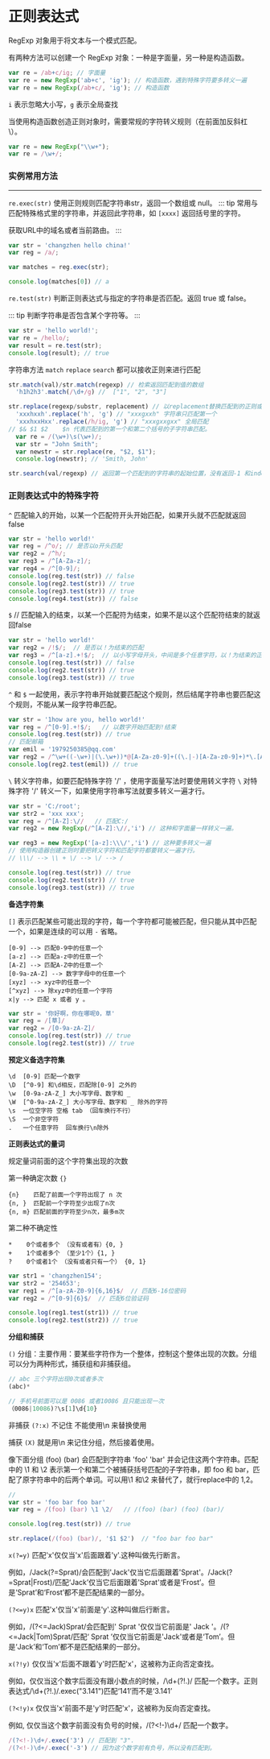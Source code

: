 # 正则表达式

RegExp 对象用于将文本与一个模式匹配。

有两种方法可以创建一个 RegExp 对象：一种是字面量，另一种是构造函数。

``` js
var re = /ab+c/ig; // 字面量
var re = new RegExp('ab+c', 'ig'); // 构造函数，遇到特殊字符要多转义一遍
var re = new RegExp(/ab+c/, 'ig'); // 构造函数
```
`i` 表示忽略大小写，`g` 表示全局查找

当使用构造函数创造正则对象时，需要常规的字符转义规则（在前面加反斜杠 \）。

``` js
var re = new RegExp("\\w+");
var re = /\w+/;
```

### 实例常用方法
---

`re.exec(str)` 使用正则规则匹配字符串str，返回一个数组或 null。
::: tip
常用与匹配特殊格式里的字符串，并返回此字符串，如 `[xxxx]` 返回括号里的字符。

获取URL中的域名或者当前路由。
:::

``` js
var str = 'changzhen hello china!'
var reg = /a/;

var matches = reg.exec(str);

console.log(matches[0]) // a

```

`re.test(str)` 判断正则表达式与指定的字符串是否匹配。返回 true 或 false。

::: tip
判断字符串是否包含某个字符等。
:::

``` js
var str = 'hello world!';
var re = /hello/;
var result = re.test(str);
console.log(result); // true

```

字符串方法 `match` `replace` `search` 都可以接收正则来进行匹配

``` js
str.match(val)/str.match(regexp) // 检索返回匹配到值的数组
  'h1h2h3'.match(/\d+/g) //  ["1", "2", "3"]

str.replace(regexp/substr, replacement) // 以replacement替换匹配到的正则或字符串
  'xxxhxxh'.replace('h', 'g') // "xxxgxxh" 字符串只匹配第一个
  'xxxhxxHxx'.replace(/h/ig, 'g') // "xxxgxxgxx" 全局匹配
// $& $1 $2    $n 代表匹配到的第一个和第二个括号的子字符串匹配。
  var re = /(\w+)\s(\w+)/;
  var str = "John Smith";
  var newstr = str.replace(re, "$2, $1");
  console.log(newstr); // 'Smith, John'

str.search(val/regexp) // 返回第一个匹配到的字符串的起始位置，没有返回-1 和indexOf类似
```

### 正则表达式中的特殊字符

`^`  匹配输入的开始，以某一个匹配符开头开始匹配，如果开头就不匹配就返回false

``` js
var str = 'hello world!'
var reg = /^o/; // 是否以o开头匹配
var reg2 = /^h/;
var reg3 = /^[A-Za-z]/;
var reg4 = /^[0-9]/;
console.log(reg.test(str)) // false
console.log(reg2.test(str)) // true
console.log(reg3.test(str)) // true
console.log(reg4.test(str)) // false
```

`$`  // 匹配输入的结束，以某一个匹配符为结束，如果不是以这个匹配符结束的就返回false
``` js
var str = 'hello world!'
var reg2 = /!$/;  // 是否以！为结束的匹配
var reg3 = /^[a-z].+!$/;  // 以小写字母开头，中间是多个任意字符，以！为结束的正则
console.log(reg.test(str)) // false
console.log(reg2.test(str)) // true
console.log(reg3.test(str)) // true
```
`^` 和 `$` 一起使用，表示字符串开始就要匹配这个规则，然后结尾字符串也要匹配这个规则，不能从某一段字符串匹配。

``` js
var str = '1how are you, hello world!'
var reg = /^[0-9].+!$/;   // 以数字开始匹配到!结束
console.log(reg.test(str)) // true
// 匹配邮箱
var emil = '1979250385@qq.com'
var reg2 = /^\w+((-\w+)|(\.\w+))*@[A-Za-z0-9]+((\.|-)[A-Za-z0-9]+)*\.[A-Za-z0-9]+$/ig;
console.log(reg2.test(emil)) // true
```

`\` 转义字符串，如要匹配特殊字符 '/' ，使用字面量写法时要使用转义字符 `\` 对特殊字符 '/' 转义一下，如果使用字符串写法就要多转义一遍才行。

``` js
var str = 'C:/root';
var str2 = 'xxx xxx';
var reg = /^[A-Z]:\//   // 匹配C:/ 
var reg2 = new RegExp(/^[A-Z]:\//,'i') // 这种和字面量一样转义一遍。

var reg3 = new RegExp('[a-z]:\\\/','i') // 这种要多转义一遍
// 使用构造器创建正则时要把转义字符和匹配字符都要转义一遍才行。
// \\\/ --> \\ + \/ --> \/ --> /

console.log(reg.test(str)) // true
console.log(reg2.test(str)) // true
console.log(reg3.test(str)) // true
```


**备选字符集**

`[]` 表示匹配某些可能出现的字符，每一个字符都可能被匹配，但只能从其中匹配一个，如果是连续的可以用 `-` 省略。

```
[0-9] --> 匹配0-9中的任意一个
[a-z] --> 匹配a-z中的任意一个
[A-Z] --> 匹配A-Z中的任意一个
[0-9a-zA-Z] --> 数字字母中的任意一个
[xyz] --> xyz中的任意一个
[^xyz] --> 除xyz中的任意一个字符
x|y --> 匹配 x 或者 y 。
```

``` js
var str = '你好啊，你在哪呢0，草'
var reg = /[草]/
var reg2 = /[0-9a-zA-Z]/
console.log(reg.test(str)) // true
console.log(reg2.test(str)) // true
```

**预定义备选字符集**

```
\d  [0-9] 匹配一个数字
\D  [^0-9] 和\d相反，匹配除[0-9] 之外的
\w  [0-9a-zA-Z_] 大小写字母、数字和 _
\W  [^0-9a-zA-Z_] 大小写字母、数字和 _ 除外的字符
\s  一位空字符 空格 tab （回车换行不行）
\S  一个非空字符
.   一个任意字符  回车换行\n除外
```

**正则表达式的量词**

规定量词前面的这个字符集出现的次数

第一种确定次数 `{}`

```
{n}    匹配了前面一个字符出现了 n 次
{n, }  匹配前一个字符至少出现了n次
{n, m} 匹配前面的字符至少n次，最多m次
```

第二种不确定性

```
*    0个或者多个 （没有或者有）{0, }
+    1个或者多个 （至少1个）{1, }
?    0个或者1个 （没有或者只有一个） {0, 1}
```

``` js
var str1 = 'changzhen154';
var str2 = '254653';
var reg1 = /^[a-zA-Z0-9]{6,16}$/  // 匹配6-16位密码
var reg2 = /^[0-9]{6}$/  // 匹配6位验证码

console.log(reg1.test(str1)) // true
console.log(reg2.test(str2)) // true
```

**分组和捕获**

`()` 分组：主要作用：要某些字符作为一个整体，控制这个整体出现的次数。分组可以分为两种形式，捕获组和非捕获组。

``` js
// abc 三个字符出现0次或者多次
(abc)* 

// 手机号前面可以是 0086 或者10086 且只能出现一次
（0086|10086)?\s[1]\d{10}
```
非捕获 `(?:x)`  不记住  不能使用\n 来替换使用

捕获 `(X)`  就是用\n 来记住分组，然后接着使用。

像下面分组 (foo) (bar) 会匹配到字符串 'foo' 'bar' 并会记住这两个字符串。匹配中的 \1 和 \2 表示第一个和第二个被捕获括号匹配的子字符串，即 foo 和 bar，匹配了原字符串中的后两个单词。可以用\1 和\2 来替代了，就行replace中的 $1,$2。

``` js
// 
var str = 'foo bar foo bar'
var reg = /(foo) (bar) \1 \2/   // /(foo) (bar) (foo) (bar)/

console.log(reg.test(str)) // true

str.replace(/(foo) (bar)/, '$1 $2')  // "foo bar foo bar"
```



`x(?=y)` 匹配'x'仅仅当'x'后面跟着'y'.这种叫做先行断言。

例如，/Jack(?=Sprat)/会匹配到'Jack'仅当它后面跟着'Sprat'。/Jack(?=Sprat|Frost)/匹配‘Jack’仅当它后面跟着'Sprat'或者是‘Frost’。但是‘Sprat’和‘Frost’都不是匹配结果的一部分。

`(?<=y)x` 匹配'x'仅当'x'前面是'y'.这种叫做后行断言。

例如，/(?<=Jack)Sprat/会匹配到' Sprat '仅仅当它前面是' Jack '。/(?<=Jack|Tom)Sprat/匹配‘ Sprat ’仅仅当它前面是'Jack'或者是‘Tom’。但是‘Jack’和‘Tom’都不是匹配结果的一部分。

`x(?!y)` 仅仅当'x'后面不跟着'y'时匹配'x'，这被称为正向否定查找。

例如，仅仅当这个数字后面没有跟小数点的时候，/\d+(?!\.)/ 匹配一个数字。正则表达式/\d+(?!\.)/.exec("3.141")匹配‘141’而不是‘3.141’

`(?<!y)x`	仅仅当'x'前面不是'y'时匹配'x'，这被称为反向否定查找。

例如, 仅仅当这个数字前面没有负号的时候，/(?<!-)\d+/ 匹配一个数字。

``` js
/(?<!-)\d+/.exec('3') // 匹配到 "3".
/(?<!-)\d+/.exec('-3') // 因为这个数字前有负号，所以没有匹配到。
```
